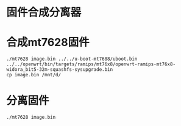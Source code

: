 # 固件合成分离器

# 合成mt7628固件
```
./mt7628 image.bin ../../u-boot-mt7688/uboot.bin ../../openwrt/bin/targets/ramips/mt76x8/openwrt-ramips-mt76x8-widora_bit5-32m-squashfs-sysupgrade.bin
cp image.bin /mnt/d/
```

# 分离固件
```
./mt7628 image.bin
```